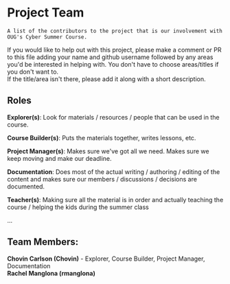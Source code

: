 # Project Team

    A list of the contributors to the project that is our involvement with OUG's Cyber Summer Course.

If you would like to help out with this project, please make a comment or PR to this file adding your name and github username followed by any areas you'd be interested in helping with. 
You don't have to choose areas/titles if you don't want to.  
If the title/area isn't there, please add it along with a short description.  

## Roles

**Explorer(s)**: Look for materials / resources / people that can be used in the course.

**Course Builder(s)**: Puts the materials together, writes lessons, etc.

**Project Manager(s)**: Makes sure we've got all we need. Makes sure we keep moving and make our deadline.

**Documentation**: Does most of the actual writing / authoring / editing of the content and makes sure our members / discussions / decisions are documented.

**Teacher(s)**: Making sure all the material is in order and actually teaching the course / helping the kids during the summer class

...


## Team Members:

**Chovin Carlson (Chovin)** - Explorer, Course Builder, Project Manager, Documentation  
**Rachel Manglona (rmanglona)**
